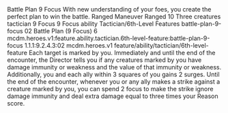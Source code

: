 <ability>
  <name>Battle Plan</name>
  <cost>9 Focus</cost>
  <flavor>With new understanding of your foes, you create the perfect plan to win the battle.</flavor>
  <keywords>
    <keyword>Ranged</keyword>
  </keywords>
  <type>Maneuver</type>
  <distance>Ranged 10</distance>
  <target>Three creatures</target>
  <metadata>
    <class>tactician</class>
    <cost>9 Focus</cost>
    <cost_amount>9</cost_amount>
    <cost_resource>Focus</cost_resource>
    <feature_type>ability</feature_type>
    <file_dpath>Tactician/6th-Level Features</file_dpath>
    <item_id>battle-plan-9-focus</item_id>
    <item_index>02</item_index>
    <item_name>Battle Plan (9 Focus)</item_name>
    <level>6</level>
    <scc>mcdm.heroes.v1:feature.ability.tactician.6th-level-feature:battle-plan-9-focus</scc>
    <scdc>1.1.1:9.2.4.3:02</scdc>
    <source>mcdm.heroes.v1</source>
    <type>feature/ability/tactician/6th-level-feature</type>
  </metadata>
  <effects>
    <effect type="mundane">Each target is marked by you. Immediately and until the end of the encounter, the Director tells you if any creatures marked by you have damage immunity or weakness and the value of that immunity or weakness. Additionally, you and each ally within 3 squares of you gains 2 surges.</effect>
    <effect type="mundane" name="Mark Benefit">Until the end of the encounter, whenever you or any ally makes a strike against a creature marked by you, you can spend 2 focus to make the strike ignore damage immunity and deal extra damage equal to three times your Reason score.</effect>
  </effects>
</ability>
